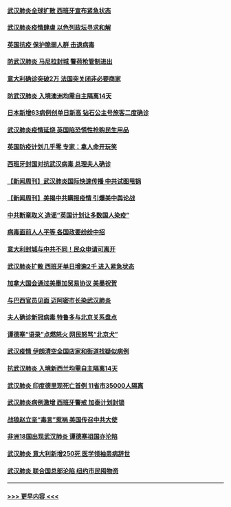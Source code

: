 #### [武汉肺炎全球扩散 西班牙宣布紧急状态](../pages/prog202/a102800168.md?t=03160002) 
#### [武汉肺炎疫情肆虐 以色列政坛寻求和解](../pages/prog202/a102800151.md?t=03160002) 
#### [英国抗疫 保护脆弱人群 击退病毒](../pages/prog202/a102800145.md?t=03160002) 
#### [防武汉肺炎 马尼拉封城 警荷枪管制进出](../pages/prog202/a102800083.md?t=03160002) 
#### [意大利确诊突破2万 法国突关闭非必要商家](../pages/prog202/a102800071.md?t=03160002) 
#### [防武汉肺炎 入境澳洲均需自主隔离14天](../pages/prog202/a102800049.md?t=03160002) 
#### [日本新增63病例创单日新高 钻石公主号旅客二度确诊](../pages/prog202/a102800002.md?t=03160002) 
#### [武汉肺炎疫情延烧 英国陷恐慌性抢购民生用品](../pages/prog202/a102799980.md?t=03160002) 
#### [英国防疫计划几乎零 专家：拿人命开玩笑](../pages/prog202/a102799943.md?t=03160002) 
#### [西班牙封国对抗武汉病毒 总理夫人确诊](../pages/prog202/a102799930.md?t=03160002) 
#### [【新闻周刊】武汉肺炎国际快速传播 中共试图甩锅](../pages/prog202/a102799845.md?t=03160002) 
#### [【新闻周刊】美揭中共瞒报疫情  引爆美中舆论战](../pages/prog202/a102799836.md?t=03160002) 
#### [中共断章取义 造谣“英国计划让多数国人染疫”](../pages/prog202/a102799810.md?t=03160002) 
#### [病毒面前人人平等 各国政要纷纷中招](../pages/prog202/a102799720.md?t=03160002) 
#### [意大利封城与中共不同！民众申请可离开](../pages/prog202/a102799706.md?t=03160002) 
#### [武汉肺炎扩散 西班牙单日增逾2千 进入紧急状态](../pages/prog202/a102799649.md?t=03160002) 
#### [加拿大国会通过美墨加贸易协议  美墨祝贺](../pages/prog202/a102799636.md?t=03160002) 
#### [与巴西官员见面 迈阿密市长染武汉肺炎](../pages/prog202/a102799484.md?t=03160002) 
#### [夫人确诊新冠病毒 特鲁多与北京关系盘点](../pages/prog202/a102799474.md?t=03160002) 
#### [谭德塞“语录”点燃怒火 网民怒骂“北京犬”](../pages/prog202/a102799480.md?t=03160002) 
#### [武汉疫情 伊朗清空全国店家和街道找疑似病例](../pages/prog202/a102799451.md?t=03160002) 
#### [抗武汉肺炎 入境新西兰均需自主隔离14天](../pages/prog202/a102799406.md?t=03160002) 
#### [武汉肺炎 印度德里现死亡首例 11省市35000人隔离](../pages/prog202/a102799379.md?t=03160002) 
#### [武汉肺炎病例激增 西班牙警戒 加泰计划封锁](../pages/prog202/a102799338.md?t=03160002) 
#### [战狼赵立坚“毒言”惹祸 美国传召中共大使](../pages/prog202/a102799314.md?t=03160002) 
#### [非洲18国出现武汉肺炎 谭德塞祖国亦沦陷](../pages/prog202/a102799302.md?t=03160002) 
#### [武汉肺炎 意大利新增250死 医学领袖患病辞世](../pages/prog202/a102799253.md?t=03160002) 
#### [武汉肺炎 联合国总部沦陷 纽约市民囤物资](../pages/prog202/a102799239.md?t=03160002) 

----
#### [ >>> 更早内容 <<< ](../indexes/prog202-earlier.md)
